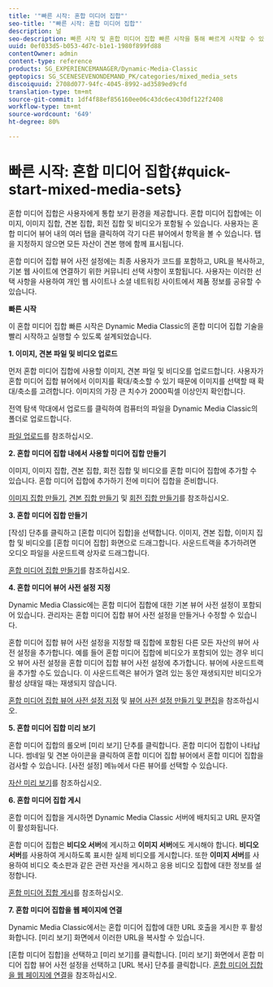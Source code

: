 ```yaml
---
title: '"빠른 시작: 혼합 미디어 집합"'
seo-title: '"빠른 시작: 혼합 미디어 집합"'
description: 널
seo-description: 빠른 시작 및 혼합 미디어 집합 빠른 시작을 통해 빠르게 시작할 수 있습니다.
uuid: 0ef033d5-b053-4d7c-b1e1-1980f899fd88
contentOwner: admin
content-type: reference
products: SG_EXPERIENCEMANAGER/Dynamic-Media-Classic
geptopics: SG_SCENESEVENONDEMAND_PK/categories/mixed_media_sets
discoiquuid: 2708d077-94fc-4045-8992-ad3589ed9cfd
translation-type: tm+mt
source-git-commit: 1df4f88ef856160ee06c43dc6ec430df122f2408
workflow-type: tm+mt
source-wordcount: '649'
ht-degree: 80%

---
```



# 빠른 시작: 혼합 미디어 집합{#quick-start-mixed-media-sets}

혼합 미디어 집합은 사용자에게 통합 보기 환경을 제공합니다. 혼합 미디어 집합에는 이미지, 이미지 집합, 견본 집합, 회전 집합 및 비디오가 포함될 수 있습니다. 사용자는 혼합 미디어 뷰어 내의 여러 탭을 클릭하여 각기 다른 뷰어에서 항목을 볼 수 있습니다. 탭을 지정하지 않으면 모든 자산이 견본 행에 함께 표시됩니다.

혼합 미디어 집합 뷰어 사전 설정에는 최종 사용자가 코드를 포함하고, URL을 복사하고, 기본 웹 사이트에 연결하기 위한 커뮤니티 선택 사항이 포함됩니다. 사용자는 이러한 선택 사항을 사용하여 개인 웹 사이트나 소셜 네트워킹 사이트에서 제품 정보를 공유할 수 있습니다.

**빠른 시작**

이 혼합 미디어 집합 빠른 시작은 Dynamic Media Classic의 혼합 미디어 집합 기술을 빨리 시작하고 실행할 수 있도록 설계되었습니다.

**1. 이미지, 견본 파일 및 비디오 업로드**

먼저 혼합 미디어 집합에 사용할 이미지, 견본 파일 및 비디오를 업로드합니다. 사용자가 혼합 미디어 집합 뷰어에서 이미지를 확대/축소할 수 있기 때문에 이미지를 선택할 때 확대/축소를 고려합니다. 이미지의 가장 큰 치수가 2000픽셀 이상인지 확인합니다.

전역 탐색 막대에서 업로드를 클릭하여 컴퓨터의 파일을 Dynamic Media Classic의 폴더로 업로드합니다.

[파일 업로드](uploading-files.md#uploading-your-files)를 참조하십시오.

**2. 혼합 미디어 집합 내에서 사용할 미디어 집합 만들기**

이미지, 이미지 집합, 견본 집합, 회전 집합 및 비디오를 혼합 미디어 집합에 추가할 수 있습니다. 혼합 미디어 집합에 추가하기 전에 미디어 집합을 준비합니다.

[이미지 집합 만들기](creating-image-set.md#creating-an-image-set), [견본 집합 만들기](creating-swatch-set.md#creating-a-swatch-set) 및 [회전 집합 만들기](creating-spin-set.md#creating-a-spin-set)를 참조하십시오.

**3. 혼합 미디어 집합 만들기**

[작성] 단추를 클릭하고 [혼합 미디어 집합]을 선택합니다. 이미지, 견본 집합, 이미지 집합 및 비디오를 [혼합 미디어 집합] 화면으로 드래그합니다. 사운드트랙을 추가하려면 오디오 파일을 사운드트랙 상자로 드래그합니다.

[혼합 미디어 집합 만들기](creating-mixed-media-set.md#creating-a-mixed-media-set)를 참조하십시오.

**4. 혼합 미디어 뷰어 사전 설정 지정**

Dynamic Media Classic에는 혼합 미디어 집합에 대한 기본 뷰어 사전 설정이 포함되어 있습니다. 관리자는 혼합 미디어 집합 뷰어 사전 설정을 만들거나 수정할 수 있습니다.

혼합 미디어 집합 뷰어 사전 설정을 지정할 때 집합에 포함된 다른 모든 자산의 뷰어 사전 설정을 추가합니다. 예를 들어 혼합 미디어 집합에 비디오가 포함되어 있는 경우 비디오 뷰어 사전 설정을 혼합 미디어 집합 뷰어 사전 설정에 추가합니다. 뷰어에 사운드트랙을 추가할 수도 있습니다. 이 사운드트랙은 뷰어가 열려 있는 동안 재생되지만 비디오가 활성 상태일 때는 재생되지 않습니다.

[혼합 미디어 집합 뷰어 사전 설정 지정](setting-mixed-media-set-viewer.md#setting-up-a-mixed-media-set-viewer-preset) 및 [뷰어 사전 설정 만들기 및 편집](application-setup.md#adding-and-editing-viewer-presets)을 참조하십시오.

**5. 혼합 미디어 집합 미리 보기**

혼합 미디어 집합의 롤오버 [미리 보기] 단추를 클릭합니다. 혼합 미디어 집합이 나타납니다. 썸네일 및 견본 아이콘을 클릭하여 혼합 미디어 집합 뷰어에서 혼합 미디어 집합을 검사할 수 있습니다. [사전 설정] 메뉴에서 다른 뷰어를 선택할 수 있습니다.

[자산 미리 보기](previewing-asset.md#previewing-an-asset)를 참조하십시오.

**6. 혼합 미디어 집합 게시**

혼합 미디어 집합을 게시하면 Dynamic Media Classic 서버에 배치되고 URL 문자열이 활성화됩니다.

혼합 미디어 집합은 **비디오 서버**&#x200B;에 게시하고 **이미지 서버**&#x200B;에도 게시해야 합니다. **비디오 서버**&#x200B;를 사용하여 게시하도록 표시한 실제 비디오를 게시합니다. 또한 **이미지 서버**&#x200B;를 사용하여 비디오 축소판과 같은 관련 자산을 게시하고 응용 비디오 집합에 대한 정보를 설정합니다.

[혼합 미디어 집합 게시](publishing-mixed-media-set.md#publishing-a-mixed-media-set)를 참조하십시오.

**7. 혼합 미디어 집합을 웹 페이지에 연결**

Dynamic Media Classic에서는 혼합 미디어 집합에 대한 URL 호출을 게시한 후 활성화합니다. [미리 보기] 화면에서 이러한 URL을 복사할 수 있습니다.

[혼합 미디어 집합]을 선택하고 [미리 보기]를 클릭합니다. [미리 보기] 화면에서 혼합 미디어 집합 뷰어 사전 설정을 선택하고 [URL 복사] 단추를 클릭합니다. [혼합 미디어 집합을 웹 페이지에 연결](linking-mixed-media-set-web.md#linking-a-mixed-media-set-to-a-web-page)을 참조하십시오.
